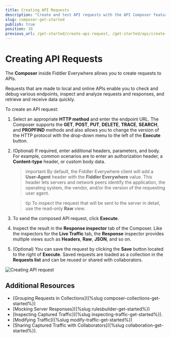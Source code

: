 ```yaml
---
title: Creating API Requests
description: "Create and test API requests with the API Composer feature of the Telerik Fiddler Everywhere web-debugging HTTP client proxy."
slug: composer-get-started
publish: true
position: 10
previous_url: /get-started/create-api-request, /get-started/api/create-api-request
---
```


# Creating API Requests

The **Composer** inside Fiddler Everywhere allows you to create requests to APIs.

Requests that are made to local and online APIs enable you to check and debug various endpoints, inspect and analyze requests and responses, and retrieve and receive data quickly.

To create an API request:

1. Select an appropriate **HTTP method** and enter the endpoint URL. The Composer supports the **GET**, **POST**, **PUT**, **DELETE**, **TRACE**, **SEARCH**, and **PROPFIND** methods and also allows you to change the version of the HTTP protocol with the drop-down menu to the left of the **Execute** button.

1. (Optional) If required, enter additional headers, parameters, and body. For example, common scenarios are to enter an authorization header, a **Content-type** header, or custom body data.

    >important By default, the Fiddler Everywhere client will add a **User-Agent** header with the __Fiddler Everywhere__ value. This header lets servers and network peers identify the application, the operating system, the vendor, and/or the version of the requesting user agent.

    >tip To inspect the request that will be sent to the server in detail, use the read-only **Raw** view.

1. To send the composed API request, click **Execute**.

1. Inspect the result in the **Response inspector** tab of the Composer. Like the inspectors for the **Live Traffic** tab, the **Response** inspector provides multiple views such as **Headers**, **Raw**, **JSON**, and so on.

1. (Optional) You can save the request by clicking the **Save** button located to the right of **Execute**. Saved requests are loaded as a collection in the **Requests list** and can be reused or shared with collaborators.

![Creating API request](../../images/composer/create-api-request.png)

## Additional Resources

- [Grouping Requests in Collections]({%slug composer-collections-get-started%})
- [Mocking Server Responses]({%slug rulesbuilder-get-started%})
- [Inspecting Captured Traffic]({%slug inspecting-traffic-get-started%}).
- [Modifying Traffic]({%slug modify-traffic-get-started%})
- [Sharing Captured Traffic with Collaborators]({%slug collaboration-get-started%}).
